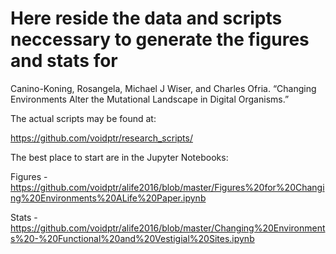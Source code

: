 # Here reside the data and scripts neccessary to generate the figures and stats for 

Canino-Koning, Rosangela, Michael J Wiser, and Charles Ofria. “Changing Environments Alter the Mutational Landscape in Digital Organisms.” 

The actual scripts may be found at:

https://github.com/voidptr/research_scripts/

The best place to start are in the Jupyter Notebooks:

Figures - https://github.com/voidptr/alife2016/blob/master/Figures%20for%20Changing%20Environments%20ALife%20Paper.ipynb

Stats - https://github.com/voidptr/alife2016/blob/master/Changing%20Environments%20-%20Functional%20and%20Vestigial%20Sites.ipynb
